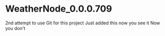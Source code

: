 # WeatherNode_0.0.0.709
2nd attempt to use Git for this project
Just added this
now you see it
Now you don't

